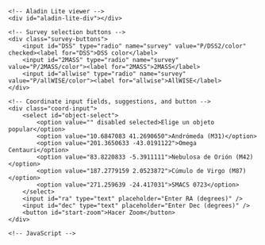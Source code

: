 <!DOCTYPE html>
<html lang="es">

<head>
    <title>Zoom en Aladin</title>
    <script type="text/javascript" src="https://aladin.cds.unistra.fr/AladinLite/api/v3/latest/aladin.js" charset="utf-8"></script>
    <script src="https://code.jquery.com/jquery-3.6.0.min.js"></script>
    <link rel="stylesheet" href="https://nicomedinap.github.io/decosmos/PublicCSS/Zoom.css">
</head>
<body>

    <!-- Aladin Lite viewer -->
    <div id="aladin-lite-div"></div>

    <!-- Survey selection buttons -->
    <div class="survey-buttons">
        <input id="DSS" type="radio" name="survey" value="P/DSS2/color" checked><label for="DSS">DSS color</label>
        <input id="2MASS" type="radio" name="survey" value="P/2MASS/color"><label for="2MASS">2MASS</label>
        <input id="allwise" type="radio" name="survey" value="P/allWISE/color"><label for="allwise">AllWISE</label>
    </div>

    <!-- Coordinate input fields, suggestions, and button -->
    <div class="coord-input">
        <select id="object-select">
            <option value="" disabled selected>Elige un objeto popular</option>
            <option value="10.6847083 41.2690650">Andrómeda (M31)</option>
            <option value="201.3650633 -43.0191122">Omega Centauri</option>
            <option value="83.8220833 -5.3911111">Nebulosa de Orión (M42)</option>
            <option value="187.2779159 2.0523872">Cúmulo de Virgo (M87)</option>
            <option value="271.259639 -24.417031">SMACS 0723</option>
        </select>
        <input id="ra" type="text" placeholder="Enter RA (degrees)" />
        <input id="dec" type="text" placeholder="Enter Dec (degrees)" />
        <button id="start-zoom">Hacer Zoom</button>
    </div>

    <!-- JavaScript -->
<script>
    $(document).ready(function() {
        // Initialize AladinLite with a small FoV
        let aladin = A.aladin('#aladin-lite-div', {
            survey: "P/DSS2/color",
            fov: 0.1,  // Start with a small FoV
            target: "283.39504 +33.02932"  // Initial coordinates to center on
        });

        let initialFov = 0.1;  // Initial small FoV
        let maxFov = 180;  // Maximum FoV after zooming out
        let zoomSpeed = 1.02;  // Zoom speed factor (greater than 1 means zooming out)
        let intervalTime = 50;  // Time in milliseconds between each zoom step
        let zoomInterval;


        // Display the image and start the fade-in effect
        aladin.displayJPG('https://cdn.esawebb.org/archives/images/screen/weic2320b.jpg', null, function(ra, dec, fov) {
            // Set up the overlay and initialize opacity to 0
            //overlay = aladin.getOverlayImageLayer();
            let overlay = aladin.getOverlayImageLayer(); // Obtener el overlay de imagen
            overlay.setOpacity(0.7); // Fijar la opacidad al 50%
            fadeInImage();
            return true;
            });




        function startZoomOut(targetCoords) {
            clearInterval(zoomInterval);  // Clear any previous zoom intervals
            aladin.gotoObject(targetCoords);  // Go to the new coordinates
            aladin.setFov(initialFov);  // Reset the FoV to the initial small value 

            zoomInterval = setInterval(function() {
                let currentFov = aladin.getFov()[0];  // Get the current FoV
                
                if (currentFov < maxFov) {
                    // Zoom out by increasing the FoV
                    aladin.setFov(currentFov * zoomSpeed);
                } else {
                    // Stop the zooming animation
                    clearInterval(zoomInterval);
                }
            }, intervalTime);
        }

        // Automatic zoom out after 5 seconds
        setTimeout(function() {
            let targetCoords = "283.39504 +33.02932";  // Coordinates 
            startZoomOut(targetCoords);
        }, 6000);

        // Event handler for the Start Zoom button
        $('#start-zoom').click(function() {
            let ra = $('#ra').val().trim();
            let dec = $('#dec').val().trim();
            
            if (ra && dec) {
                let targetCoords = `${ra} ${dec}`;
                startZoomOut(targetCoords);
            } else {
                alert("Please enter valid RA and Dec coordinates.");
            }
        });

        // Event handler for the object selection dropdown
        $('#object-select').change(function() {
            let coords = $(this).val().split(" ");
            $('#ra').val(coords[0]);
            $('#dec').val(coords[1]);
        });

        // Update survey image on radio button change
        $('input[name=survey]').change(function() {
            let selectedSurvey = $(this).val();
            aladin.setImageSurvey(selectedSurvey);
        });
    });
</script>

</body>
</html>